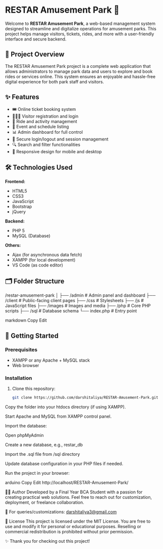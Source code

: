 # RESTAR Amusement Park 🎢

Welcome to **RESTAR Amusement Park**, a web-based management system designed to streamline and digitalize operations for amusement parks. This project helps manage visitors, tickets, rides, and more with a user-friendly interface and secure backend.

## 📌 Project Overview

The RESTAR Amusement Park project is a complete web application that allows administrators to manage park data and users to explore and book rides or services online. This system ensures an enjoyable and hassle-free digital experience for both park staff and visitors.

## ✨ Features

- 🎟️ Online ticket booking system
- 👨‍👩‍👧 Visitor registration and login
- 🎡 Ride and activity management
- 📅 Event and schedule listing
- 📊 Admin dashboard for full control
- 🔐 Secure login/logout and session management
- 🔍 Search and filter functionalities
- 📱 Responsive design for mobile and desktop

## 🛠️ Technologies Used

**Frontend:**
- HTML5
- CSS3
- JavaScript
- Bootstrap
- jQuery

**Backend:**
- PHP 5
- MySQL (Database)

**Others:**
- Ajax (for asynchronous data fetch)
- XAMPP (for local development)
- VS Code (as code editor)

## 🗂️ Folder Structure
/restar-amusement-park
│
├── /admin # Admin panel and dashboard
├── /client # Public-facing client pages
├── /css # Stylesheets
├── /js # JavaScript files
├── /images # Images and media
├── /php # Core PHP scripts
├── /sql # Database schema
└── index.php # Entry point

markdown
Copy
Edit

## 🚀 Getting Started

### Prerequisites

- XAMPP or any Apache + MySQL stack
- Web browser

### Installation

1. Clone this repository:
   ```bash
   git clone https://github.com/darshitaliya/RESTAR-Amusement-Park.git
Copy the folder into your htdocs directory (if using XAMPP).

Start Apache and MySQL from XAMPP control panel.

Import the database:

Open phpMyAdmin

Create a new database, e.g., restar_db

Import the .sql file from /sql directory

Update database configuration in your PHP files if needed.

Run the project in your browser:

arduino
Copy
Edit
http://localhost/RESTAR-Amusement-Park/

👨‍💻 Author
Developed by a Final Year BCA Student with a passion for creating practical web solutions.
Feel free to reach out for customization, deployment, or freelance collaboration.

📧 For queries/customizations: darshitaliya3@gmail.com

📄 License
This project is licensed under the MIT License.
You are free to use and modify it for personal or educational purposes.
Reselling or commercial redistribution is prohibited without prior permission.

✨ Thank you for checking out this project!
